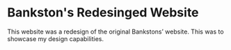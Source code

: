 <h1>Bankston's Redesinged Website</h1>
<p>This website was a redesign of the original Bankstons’ website. This was to showcase my design capabilities.</p>
